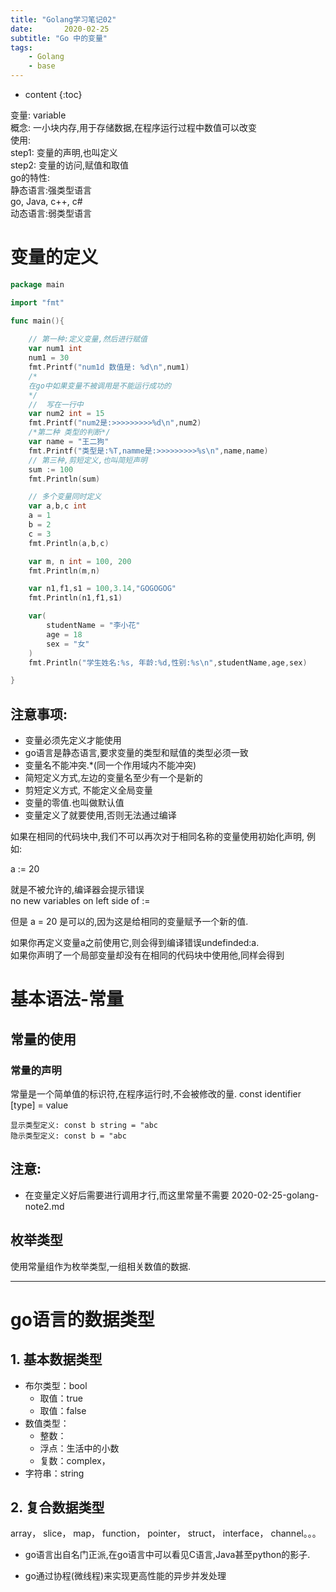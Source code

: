 ```yaml
---
title: "Golang学习笔记02"
date:       2020-02-25
subtitle: "Go 中的变量"
tags:
	- Golang
	- base
---
```






* content
{:toc}



变量: variable   
概念: 一小块内存,用于存储数据,在程序运行过程中数值可以改变  
使用:  
    step1: 变量的声明,也叫定义  
    step2: 变量的访问,赋值和取值  
go的特性:  
    静态语言:强类型语言  
    go, Java, c++, c#  
    动态语言:弱类型语言

# 变量的定义
```go
package main

import "fmt"

func main(){
	
	// 第一种:定义变量,然后进行赋值
	var num1 int
	num1 = 30
	fmt.Printf("num1d 数值是: %d\n",num1)
	/*
	在go中如果变量不被调用是不能运行成功的
	*/
	//  写在一行中
	var num2 int = 15
	fmt.Printf("num2是:>>>>>>>>>%d\n",num2)
	/*第二种 类型的判断*/
	var name = "王二狗"
	fmt.Printf("类型是:%T,namme是:>>>>>>>>>%s\n",name,name)
	// 第三种,剪短定义,也叫简短声明
	sum := 100
	fmt.Println(sum)

	// 多个变量同时定义
	var a,b,c int
	a = 1
	b = 2
	c = 3
	fmt.Println(a,b,c)

	var m, n int = 100, 200
	fmt.Println(m,n)

	var n1,f1,s1 = 100,3.14,"GOGOGOG"
	fmt.Println(n1,f1,s1)

	var(
		studentName = "李小花"
		age = 18
		sex = "女"
	)
	fmt.Println("学生姓名:%s, 年龄:%d,性别:%s\n",studentName,age,sex)

}

```

## 注意事项:
- 变量必须先定义才能使用
- go语言是静态语言,要求变量的类型和赋值的类型必须一致
- 变量名不能冲突.*(同一个作用域内不能冲突)
- 简短定义方式,左边的变量名至少有一个是新的
- 剪短定义方式, 不能定义全局变量
- 变量的零值.也叫做默认值
- 变量定义了就要使用,否则无法通过编译

如果在相同的代码块中,我们不可以再次对于相同名称的变量使用初始化声明,
例如:

a := 20 

就是不被允许的,编译器会提示错误  
no new variables on left side of :=

但是 a = 20 是可以的,因为这是给相同的变量赋予一个新的值.

如果你再定义变量a之前使用它,则会得到编译错误undefinded:a.  
如果你声明了一个局部变量却没有在相同的代码块中使用他,同样会得到

# 基本语法-常量
## 常量的使用
### 常量的声明
常量是一个简单值的标识符,在程序运行时,不会被修改的量.
const identifier [type] = value
```
显示类型定义: const b string = "abc
隐示类型定义: const b = "abc
```
## 注意: 
- 在变量定义好后需要进行调用才行,而这里常量不需要
2020-02-25-golang-note2.md
## 枚举类型
使用常量组作为枚举类型,一组相关数值的数据.
****

# go语言的数据类型
## 1. 基本数据类型
- 布尔类型：bool
    - 取值：true
    - 取值：false
- 数值类型：
    - 整数：
    - 浮点：生活中的小数
    - 复数：complex，
- 字符串：string
## 2. 复合数据类型
array， slice， map， function， pointer， struct， interface， channel。。。





- go语言出自名门正派,在go语言中可以看见C语言,Java甚至python的影子.

- go通过协程(微线程)来实现更高性能的异步并发处理




























